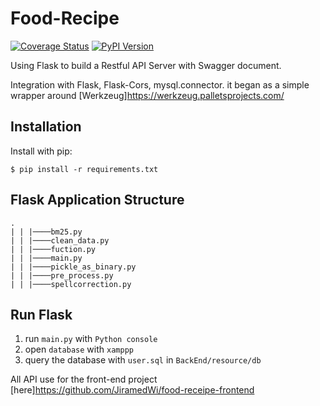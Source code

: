 # Food-Recipe

[![Coverage Status](http://img.shields.io/coveralls/flask-restful/flask-restful/master.svg)](https://coveralls.io/r/flask-restful/flask-restful)
[![PyPI Version](http://img.shields.io/pypi/v/Flask-RESTful.svg)](https://pypi.python.org/pypi/Flask-RESTful)

Using Flask to build a Restful API Server with Swagger document.

Integration with Flask, Flask-Cors, mysql.connector. it began as a simple wrapper around [Werkzeug]https://werkzeug.palletsprojects.com/

## Installation

Install with pip:

```
$ pip install -r requirements.txt
```

## Flask Application Structure 
```
.
| | |────bm25.py
| | |────clean_data.py
| | |────fuction.py
| | |────main.py
| | |────pickle_as_binary.py
| | |────pre_process.py
| | |────spellcorrection.py

```

## Run Flask
1. run `main.py` with `Python console`
2. open `database` with `xamppp`
3. query the database with `user.sql` in `BackEnd/resource/db`

All API use for the front-end project [here]https://github.com/JiramedWi/food-receipe-frontend
